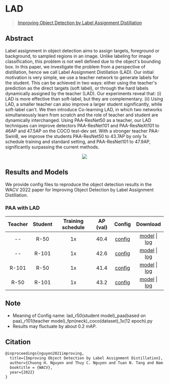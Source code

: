 # LAD

> [Improving Object Detection by Label Assignment Distillation](https://arxiv.org/abs/2108.10520)

<!-- [ALGORITHM] -->

## Abstract

Label assignment in object detection aims to assign targets, foreground or background, to sampled regions in an image. Unlike labeling for image classification, this problem is not well defined due to the object's bounding box. In this paper, we investigate the problem from a perspective of distillation, hence we call Label Assignment Distillation (LAD). Our initial motivation is very simple, we use a teacher network to generate labels for the student. This can be achieved in two ways: either using the teacher's prediction as the direct targets (soft label), or through the hard labels dynamically assigned by the teacher (LAD). Our experiments reveal that: (i) LAD is more effective than soft-label, but they are complementary. (ii) Using LAD, a smaller teacher can also improve a larger student significantly, while soft-label can't. We then introduce Co-learning LAD, in which two networks simultaneously learn from scratch and the role of teacher and student are dynamically interchanged. Using PAA-ResNet50 as a teacher, our LAD techniques can improve detectors PAA-ResNet101 and PAA-ResNeXt101 to 46AP and 47.5AP on the COCO test-dev set. With a stronger teacher PAA-SwinB, we improve the students PAA-ResNet50 to 43.7AP by only 1x schedule training and standard setting, and PAA-ResNet101 to 47.9AP, significantly surpassing the current methods.

<div align=center>
<img src="https://user-images.githubusercontent.com/40661020/143894499-c2a3a243-988f-4604-915b-17918732bf03.png"/>
</div>

## Results and Models

We provide config files to reproduce the object detection results in the
WACV 2022 paper for Improving Object Detection by Label Assignment
Distillation.

### PAA with LAD

| Teacher | Student | Training schedule | AP (val) |                                                     Config                                                      |                                                                                                                                               Download                                                                                                                                               |
| :-----: | :-----: | :---------------: | :------: | :-------------------------------------------------------------------------------------------------------------: | :--------------------------------------------------------------------------------------------------------------------------------------------------------------------------------------------------------------------------------------------------------------------------------------------------: |
|   --    |  R-50   |        1x         |   40.4   |       [config](https://github.com/open-mmlab/mmdetection/tree/master/configs/paa/paa_r50_fpn_1x_coco.py)        |                     [model](https://download.openmmlab.com/mmdetection/v2.0/paa/paa_r50_fpn_1x_coco/paa_r50_fpn_1x_coco_20200821-936edec3.pth) \| [log](https://download.openmmlab.com/mmdetection/v2.0/paa/paa_r50_fpn_1x_coco/paa_r50_fpn_1x_coco_20200821-936edec3.log.json)                      |
|   --    |  R-101  |        1x         |   42.6   |       [config](https://github.com/open-mmlab/mmdetection/tree/master/configs/paa/paa_r101_fpn_1x_coco.py)       |                   [model](https://download.openmmlab.com/mmdetection/v2.0/paa/paa_r101_fpn_1x_coco/paa_r101_fpn_1x_coco_20200821-0a1825a4.pth) \| [log](https://download.openmmlab.com/mmdetection/v2.0/paa/paa_r101_fpn_1x_coco/paa_r101_fpn_1x_coco_20200821-0a1825a4.log.json)                    |
|  R-101  |  R-50   |        1x         |   41.4   | [config](https://github.com/open-mmlab/mmdetection/tree/master/configs/lad/lad_r50_paa_r101_fpn_2x8_coco_1x.py) | [model](https://download.openmmlab.com/mmdetection/v2.0/lad/lad_r50_paa_r101_fpn_coco_1x/lad_r50_paa_r101_fpn_coco_1x_20220708_124246-74c76ff0.pth) \| [log](https://download.openmmlab.com/mmdetection/v2.0/lad/lad_r50_paa_r101_fpn_coco_1x/lad_r50_paa_r101_fpn_coco_1x_20220708_124246.log.json) |
|  R-50   |  R-101  |        1x         |   43.2   | [config](https://github.com/open-mmlab/mmdetection/tree/master/configs/lad/lad_r101_paa_r50_fpn_2x8_coco_1x.py) | [model](https://download.openmmlab.com/mmdetection/v2.0/lad/lad_r101_paa_r50_fpn_coco_1x/lad_r101_paa_r50_fpn_coco_1x_20220708_124357-9407ac54.pth) \| [log](https://download.openmmlab.com/mmdetection/v2.0/lad/lad_r101_paa_r50_fpn_coco_1x/lad_r101_paa_r50_fpn_coco_1x_20220708_124357.log.json) |

## Note

- Meaning of Config name: lad_r50(student model)\_paa(based on paa)\_r101(teacher model)\_fpn(neck)\_coco(dataset)\_1x(12 epoch).py
- Results may fluctuate by about 0.2 mAP.

## Citation

```latex
@inproceedings{nguyen2021improving,
  title={Improving Object Detection by Label Assignment Distillation},
  author={Chuong H. Nguyen and Thuy C. Nguyen and Tuan N. Tang and Nam L. H. Phan},
  booktitle = {WACV},
  year={2022}
}
```
